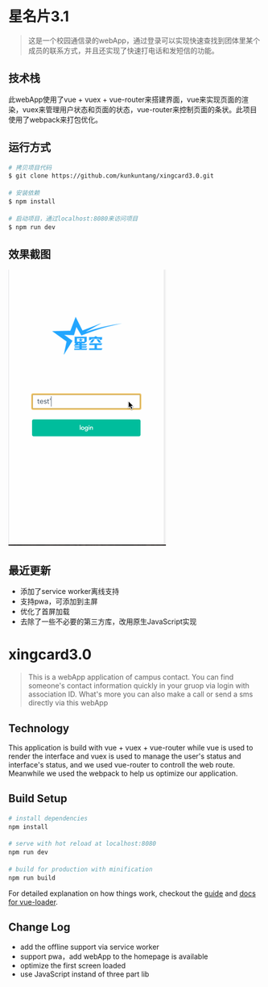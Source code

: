 # 星名片3.1

> 这是一个校园通信录的webApp，通过登录可以实现快速查找到团体里某个成员的联系方式，并且还实现了快速打电话和发短信的功能。

## 技术栈

此webApp使用了vue + vuex + vue-router来搭建界面，vue来实现页面的渲染，vuex来管理用户状态和页面的状态，vue-router来控制页面的条状。此项目使用了webpack来打包优化。

## 运行方式

``` bash
# 拷贝项目代码
$ git clone https://github.com/kunkuntang/xingcard3.0.git

# 安装依赖
$ npm install

# 启动项目，通过localhost:8080来访问项目
$ npm run dev
```

## 效果截图

![项目效果](https://github.com/kunkuntang/xingcard3.0/raw/master/xingcard3.0.gif)

## 最近更新

- 添加了service worker离线支持
- 支持pwa，可添加到主屏
- 优化了首屏加载
- 去除了一些不必要的第三方库，改用原生JavaScript实现

# xingcard3.0

> This is a webApp application of campus contact. You can find someone's contact information quickly in your gruop via login with association ID. What's more you can also make a call or send a sms directly via this webApp

## Technology

This application is build with vue + vuex + vue-router while vue is used to render the interface and vuex is used to manage the user's status and interface's status, and we used vue-router to controll the web route. Meanwhile we used the webpack to help us optimize our application.

## Build Setup

``` bash
# install dependencies
npm install

# serve with hot reload at localhost:8080
npm run dev

# build for production with minification
npm run build
```

For detailed explanation on how things work, checkout the [guide](http://vuejs-templates.github.io/webpack/) and [docs for vue-loader](http://vuejs.github.io/vue-loader).

## Change Log

- add the offline support via service worker
- support pwa，add webApp to the homepage is available
- optimize the first screen loaded
- use JavaScript instand of three part lib

